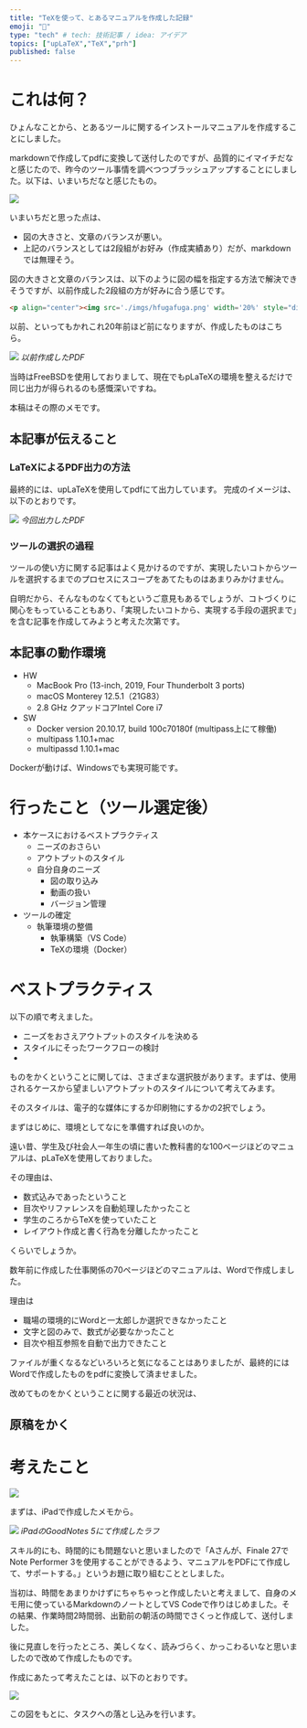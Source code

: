 ```yaml
---
title: "TeXを使って、とあるマニュアルを作成した記録"
emoji: "📓"
type: "tech" # tech: 技術記事 / idea: アイデア
topics: ["upLaTeX","TeX","prh"]
published: false
---
```


# これは何？

ひょんなことから、とあるツールに関するインストールマニュアルを作成することにしました。

markdownで作成してpdfに変換して送付したのですが、品質的にイマイチだなと感じたので、昨今のツール事情を調べつつブラッシュアップすることにしました。以下は、いまいちだなと感じたもの。

![](/images/2022-09-26-21-09-00.png)

いまいちだと思った点は、

- 図の大きさと、文章のバランスが悪い。
- 上記のバランスとしては2段組がお好み（作成実績あり）だが、markdownでは無理そう。

図の大きさと文章のバランスは、以下のように図の幅を指定する方法で解決できそうですが、以前作成した2段組の方が好みに合う感じです。

```markdown
<p align="center"><img src='./imgs/hfugafuga.png' width='20%' style="display: block; margin: auto;"></p>
```

以前、といってもかれこれ20年前ほど前になりますが、作成したものはこちら。

![](/images/2022-09-26-21-18-46.png)
*以前作成したPDF*

当時はFreeBSDを使用しておりまして、現在でもpLaTeXの環境を整えるだけで同じ出力が得られるのも感慨深いですね。

本稿はその際のメモです。

## 本記事が伝えること

### LaTeXによるPDF出力の方法

最終的には、upLaTeXを使用してpdfにて出力しています。
完成のイメージは、以下のとおりです。

![](/images/2022-09-24-19-51-53.png)
*今回出力したPDF*

### ツールの選択の過程

ツールの使い方に関する記事はよく見かけるのですが、実現したいコトからツールを選択するまでのプロセスにスコープをあてたものはあまりみかけません。

自明だから、そんなものなくてもというご意見もあるでしょうが、コトづくりに関心をもっていることもあり、「実現したいコトから、実現する手段の選択まで」を含む記事を作成してみようと考えた次第です。

## 本記事の動作環境

- HW
  - MacBook Pro (13-inch, 2019, Four Thunderbolt 3 ports)
  - macOS Monterey 12.5.1（21G83）
  - 2.8 GHz クアッドコアIntel Core i7
- SW
  - Docker version 20.10.17, build 100c70180f (multipass上にて稼働)
  - multipass   1.10.1+mac
  - multipassd  1.10.1+mac

Dockerが動けば、Windowsでも実現可能です。


# 行ったこと（ツール選定後）

- 本ケースにおけるベストプラクティス
  - ニーズのおさらい
  - アウトプットのスタイル
  - 自分自身のニーズ
    - 図の取り込み
    - 動画の扱い
    - バージョン管理
- ツールの確定
  - 執筆環境の整備
    - 執筆構築（VS Code）
    - TeXの環境（Docker）





# ベストプラクティス

以下の順で考えました。

- ニーズをおさえアウトプットのスタイルを決める
- スタイルにそったワークフローの検討
- 

ものをかくということに関しては、さまざまな選択肢があります。まずは、使用されるケースから望ましいアウトプットのスタイルについて考えてみます。

そのスタイルは、電子的な媒体にするか印刷物にするかの2択でしょう。





まずはじめに、環境としてなにを準備すれば良いのか。


遠い昔、学生及び社会人一年生の頃に書いた教科書的な100ページほどのマニュアルは、pLaTeXを使用しておりました。

その理由は、

- 数式込みであったということ
- 目次やリファレンスを自動処理したかったこと
- 学生のころからTeXを使っていたこと
- レイアウト作成と書く行為を分離したかったこと

くらいでしょうか。

数年前に作成した仕事関係の70ページほどのマニュアルは、Wordで作成しました。

理由は

- 職場の環境的にWordと一太郎しか選択できなかったこと
- 文字と図のみで、数式が必要なかったこと
- 目次や相互参照を自動で出力できたこと

ファイルが重くなるなどいろいろと気になることはありましたが、最終的にはWordで作成したものをpdfに変換して済ませました。



改めてものをかくということに関する最近の状況は、

## 原稿をかく






# 考えたこと



![](/images/2022-09-27-11-03-19.png)

まずは、iPadで作成したメモから。

![](/images/2022-09-26-21-46-34.png)
*iPadのGoodNotes 5にて作成したラフ*

スキル的にも、時間的にも問題ないと思いましたので「Aさんが、Finale 27でNote Performer 3を使用することができるよう、マニュアルをPDFにて作成して、サポートする。」というお題に取り組むこととしました。

当初は、時間をあまりかけずにちゃちゃっと作成したいと考えまして、自身のメモ用に使っているMarkdownのノートとしてVS Codeで作りはじめました。その結果、作業時間2時間弱、出勤前の朝活の時間でさくっと作成して、送付しました。

後に見直しを行ったところ、美しくなく、読みづらく、かっこわるいなと思いましたので改めて作成したものです。

作成にあたって考えたことは、以下のとおりです。


![](/images/2022-09-24-16-08-56.png)

この図をもとに、タスクへの落とし込みを行います。



